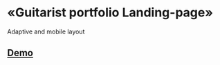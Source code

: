 # «Guitarist portfolio Landing-page»

Adaptive and mobile layout

## [Demo](https://nda17.github.io/Guitarist-portfolio/)

